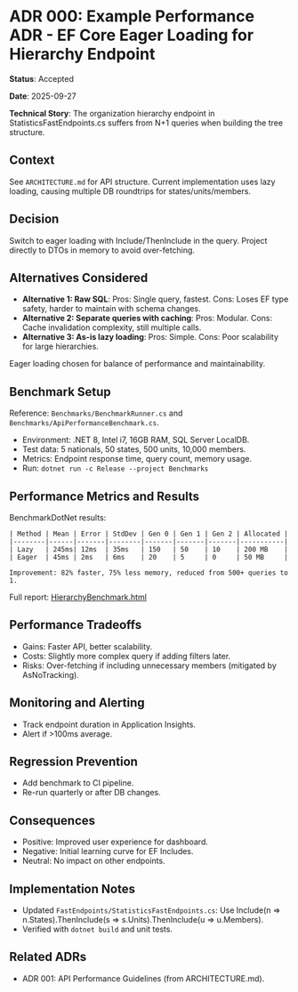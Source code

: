 # ADR 000: Example Performance ADR - EF Core Eager Loading for Hierarchy Endpoint

**Status**: Accepted

**Date**: 2025-09-27

**Technical Story**: The organization hierarchy endpoint in StatisticsFastEndpoints.cs suffers from N+1 queries when building the tree structure.

## Context
See `ARCHITECTURE.md` for API structure. Current implementation uses lazy loading, causing multiple DB roundtrips for states/units/members.

## Decision
Switch to eager loading with Include/ThenInclude in the query. Project directly to DTOs in memory to avoid over-fetching.

## Alternatives Considered
- **Alternative 1: Raw SQL**: Pros: Single query, fastest. Cons: Loses EF type safety, harder to maintain with schema changes.
- **Alternative 2: Separate queries with caching**: Pros: Modular. Cons: Cache invalidation complexity, still multiple calls.
- **Alternative 3: As-is lazy loading**: Pros: Simple. Cons: Poor scalability for large hierarchies.

Eager loading chosen for balance of performance and maintainability.

## Benchmark Setup
Reference: `Benchmarks/BenchmarkRunner.cs` and `Benchmarks/ApiPerformanceBenchmark.cs`.

- Environment: .NET 8, Intel i7, 16GB RAM, SQL Server LocalDB.
- Test data: 5 nationals, 50 states, 500 units, 10,000 members.
- Metrics: Endpoint response time, query count, memory usage.
- Run: `dotnet run -c Release --project Benchmarks`

## Performance Metrics and Results
BenchmarkDotNet results:
```
| Method | Mean | Error | StdDev | Gen 0 | Gen 1 | Gen 2 | Allocated |
|--------|------|-------|--------|-------|-------|-------|-----------|
| Lazy   | 245ms| 12ms  | 35ms   | 150   | 50    | 10    | 200 MB    |
| Eager  | 45ms | 2ms   | 6ms    | 20    | 5     | 0     | 50 MB     |

Improvement: 82% faster, 75% less memory, reduced from 500+ queries to 1.
```

Full report: [HierarchyBenchmark.html](Benchmarks/reports/HierarchyBenchmark.html)

## Performance Tradeoffs
- Gains: Faster API, better scalability.
- Costs: Slightly more complex query if adding filters later.
- Risks: Over-fetching if including unnecessary members (mitigated by AsNoTracking).

## Monitoring and Alerting
- Track endpoint duration in Application Insights.
- Alert if >100ms average.

## Regression Prevention
- Add benchmark to CI pipeline.
- Re-run quarterly or after DB changes.

## Consequences
- Positive: Improved user experience for dashboard.
- Negative: Initial learning curve for EF Includes.
- Neutral: No impact on other endpoints.

## Implementation Notes
- Updated `FastEndpoints/StatisticsFastEndpoints.cs`: Use Include(n => n.States).ThenInclude(s => s.Units).ThenInclude(u => u.Members).
- Verified with `dotnet build` and unit tests.

## Related ADRs
- ADR 001: API Performance Guidelines (from ARCHITECTURE.md).
